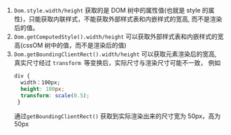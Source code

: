 1. `Dom.style.width/height`
   获取的是 DOM 树中的属性值(也就是 style 的属性)，只能获取内联样式，不能获取外部样式表和内嵌样式的宽高, 而不是渲染后的值。
2. `Dom.getComputedStyle().width/height`
   可以获取外部样式表和内嵌样式的宽高(cssOM 树中的值，而不是渲染后的值)
3. `Dom.getBoundingClientRect().width/height`
   可以获取元素渲染后的宽高, 真实尺寸经过 `transform `等变换后，实际尺寸与渲染尺寸可能不一致，
   例如
   ```css
   div {
     width：100px;
     height: 100px;
     transform: scale(0.5);
    }
   ```
   通过`getBoundingClientRect()` 获取到实际渲染出来的尺寸宽为 50px，高为 50px

